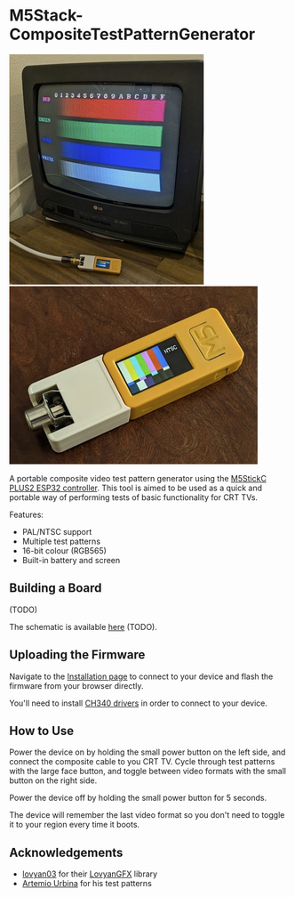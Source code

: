 # M5Stack-CompositeTestPatternGenerator

[![demonstration](./img/demonstration_thumb.jpg)](./img/demonstration.jpg)    [![board](./img/device_thumb.jpg)](./img/device.jpg)

A portable composite video test pattern generator using the [M5StickC PLUS2 ESP32 controller](https://shop.m5stack.com/products/m5stickc-plus2-esp32-mini-iot-development-kit). This tool is aimed to be used as a quick and portable way of performing tests of basic functionality for CRT TVs.

Features:
- PAL/NTSC support
- Multiple test patterns
- 16-bit colour (RGB565)
- Built-in battery and screen

## Building a Board

(TODO)

The schematic is available [here]() (TODO).

## Uploading the Firmware

Navigate to the [Installation page](https://nmur.github.io/M5Stack-CompositeTestPatternGenerator-WebInstaller/) to connect to your device and flash the firmware from your browser directly.   

You'll need to install [CH340 drivers](https://www.wch-ic.com/downloads/CH341SER_ZIP.html) in order to connect to your device.

## How to Use

Power the device on by holding the small power button on the left side, and connect the composite cable to you CRT TV. Cycle through test patterns with the large face button, and toggle between video formats with the small button on the right side. 

Power the device off by holding the small power button for 5 seconds.

The device will remember the last video format so you don't need to toggle it to your region every time it boots.

## Acknowledgements

- [lovyan03](https://github.com/lovyan03) for their [LovyanGFX](https://github.com/lovyan03/LovyanGFX) library
- [Artemio Urbina](https://github.com/ArtemioUrbina) for his test patterns 
